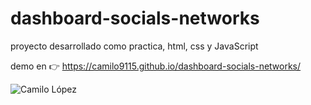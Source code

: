 # dashboard-socials-networks
proyecto desarrollado como practica, html, css y JavaScript

demo en 👉 https://camilo9115.github.io/dashboard-socials-networks/

![Camilo López](https://repository-images.githubusercontent.com/310762835/95b5fc00-3428-11eb-8830-dc5da8d6e177)
